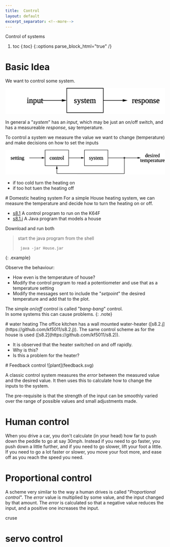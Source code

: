 ```yaml
---
title:  Control
layout: default
excerpt_separator: <!--more-->
---
```

Control of systems
<!--more-->
1. toc
{:toc}
{::options parse_block_html="true" /}

# Basic Idea
We want to control some system.

![plant](control.svg)

In general a "_system_" has an _input_, which may be just an on/off switch, and has a measureable _response_, say temperature.

To control a system we measure the value we want to change (temperature)
and make decisions on how to set the inputs

![plant](controller.svg)

* if too cold turn the heating on
* if too hot tuen the heating off

<section class="exercise">
# Domestic heating system
For a simple House heating system, we can measure the temperature and
decide how to turn the heating on or off.

* [s8.1](https://github.com/kf5011/s8.1/) A control program to run on the K64F
* [s8.1.j](https://github.com/kf5011/s8.1.j/) A Java program that models a house

Download and run both
> start the java program from the shell
>```shell
>  java -jar House.jar
>````
{: .example}

Observe the behaviour:
* How even is the temperature of house?
* Modify the control program to read a potentiometer and use that as a temperature setting
* Modify the messages sent to include the "_setpoint_" the desired temperature and add that to the plot.  
</section>

The simple _on_/_off_ control is called "_bang-bang_" control.  
In some  systems this can cause problems.
{: .note}

<section class="exercise">
# water heating
The office kitchen has a wall mounted water-heater ([s8.2.j](https://github.com/kf5011/s8.2.j)).  The same control scheme as for the house is used ([s8.2](https://github.com/kf5011/s8.2)).

* It is observed that the heater switched on and off rapidly.
* Why is this?
* Is this a problem for the heater?
</section>

<section class="note">
# Feedback control
![plant](feedback.svg)

A classic control system measures the _error_ between the measured value and the desired value.  It then uses this to calculate how to change the inputs to the system.

The pre-requisite is that the strength of the input can be smoothly varied over the range of possible values and small adjustments made.
</section>

# Human control
When you drive a car, you don't calculate (in your head) how far to push down the peddle to go at say 30mph.  Instead if you need to go faster, you push down a little further, and if you need to go slower, lift your foot a little.  If you need to go a lot faster or slower, you move your foot more, and ease off as you reach the speed you need.

# Proportional control
A scheme very similar to the way a human drives is called "_Proportional control_".  The _error_ value is multiplied by some value, and the input changed by that amount.  The _error_ is calculated so that a negative value reduces the input, and a positive one increases the input.

cruse


# servo control
